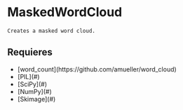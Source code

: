 # MaskedWordCloud

	Creates a masked word cloud.

## Requieres 
<ul>
	<li>[word_count](https://github.com/amueller/word_cloud)</li>
	<li>[PIL](#)</li>
	<li>[SciPy](#)</li>
	<li>[NumPy](#)</li>
	<li>[Skimage](#)</li>
</ul>